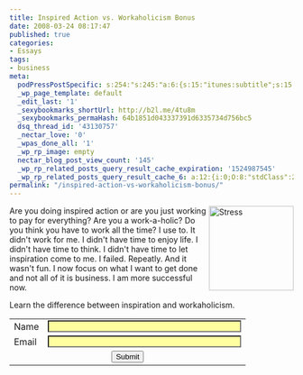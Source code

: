 ```yaml
---
title: Inspired Action vs. Workaholicism Bonus
date: 2008-03-24 08:17:47
published: true
categories:
- Essays
tags:
- business
meta:
  podPressPostSpecific: s:254:"s:245:"a:6:{s:15:"itunes:subtitle";s:15:"##PostExcerpt##";s:14:"itunes:summary";s:15:"##PostExcerpt##";s:15:"itunes:keywords";s:17:"##WordPressCats##";s:13:"itunes:author";s:10:"##Global##";s:15:"itunes:explicit";s:2:"No";s:12:"itunes:block";s:2:"No";}";";
  _wp_page_template: default
  _edit_last: '1'
  _sexybookmarks_shortUrl: http://b2l.me/4tu8m
  _sexybookmarks_permaHash: 64b1851d043337391d6335734d756bc5
  dsq_thread_id: '43130757'
  _nectar_love: '0'
  _wpas_done_all: '1'
  _wp_rp_image: empty
  nectar_blog_post_view_count: '145'
  _wp_rp_related_posts_query_result_cache_expiration: '1524987545'
  _wp_rp_related_posts_query_result_cache_6: a:12:{i:0;O:8:"stdClass":2:{s:7:"post_id";s:3:"626";s:5:"score";s:18:"54.282149011239525";}i:1;O:8:"stdClass":2:{s:7:"post_id";s:3:"264";s:5:"score";s:18:"30.893052549050267";}i:2;O:8:"stdClass":2:{s:7:"post_id";s:3:"724";s:5:"score";s:17:"18.12625043896869";}i:3;O:8:"stdClass":2:{s:7:"post_id";s:3:"396";s:5:"score";s:18:"18.066544512719606";}i:4;O:8:"stdClass":2:{s:7:"post_id";s:4:"1801";s:5:"score";s:18:"18.042786865637535";}i:5;O:8:"stdClass":2:{s:7:"post_id";s:3:"783";s:5:"score";s:18:"18.042786865637535";}i:6;O:8:"stdClass":2:{s:7:"post_id";s:4:"2365";s:5:"score";s:18:"17.919714969030025";}i:7;O:8:"stdClass":2:{s:7:"post_id";s:3:"206";s:5:"score";s:17:"16.67465574240508";}i:8;O:8:"stdClass":2:{s:7:"post_id";s:3:"197";s:5:"score";s:18:"16.547063188887286";}i:9;O:8:"stdClass":2:{s:7:"post_id";s:4:"2017";s:5:"score";s:18:"16.239053438367243";}i:10;O:8:"stdClass":2:{s:7:"post_id";s:2:"20";s:5:"score";s:18:"15.865020399267385";}i:11;O:8:"stdClass":2:{s:7:"post_id";s:4:"3229";s:5:"score";s:18:"15.687937869515627";}}
permalink: "/inspired-action-vs-workaholicism-bonus/"
---
```

<img src="{{ site.baseurl }}/posts/2008/03/j0422325.jpg" alt="Stress" width="150" align="right" />Are you doing inspired action or are you just working to pay for everything?  Are you a work-a-holic? Do you think you have to work all the time? I use to. It didn't work for me. I didn't have time to enjoy life. I didn't have time to think. I didn't have time to let inspiration come to me. I failed. Repeatly. And it wasn't fun. I now focus on what I want to get done and not all of it is business. I am more successful now.

Learn the difference between inspiration and workaholicism.
<form action="https://www.mcssl.com/app/contactsave.asp" method="post"><input type="hidden" name="phpMyAdmin" value="QNjMR3Pz-4LXmWY8GykUfQMUUdd" /> <input id="merchantid" name="merchantid" type="hidden" value="101104" /> <input id="ARThankyouURL" name="ARThankyouURL" type="hidden" value="blog.christophersherrod.com/contact/thankyou" /> <input id="copyarresponse" name="copyarresponse" type="hidden" value="1" /> <input id="custom" name="custom" type="hidden" value="0" /> <input id="defaultar" name="defaultar" type="hidden" value="322242" /> <input id="allowmulti" name="allowmulti" type="hidden" value="0" /> <input id="visiblefields" name="visiblefields" type="hidden" value="Name,Email1" /> <input id="requiredfields" name="requiredfields" type="hidden" value="Name,Email1" /></p>
<table border="0">
<tbody>
<tr>
<td>Name</td>
<td><input style="background-repeat: no-repeat ! important; background-image: url(chrome://sxipper/skin/images/field_icon_L_multi.png) ! important; background-position: left center ! important; padding-left: 0px ! important; background-color: #ffffa0;" name="Name" size="40" type="text" /></td>
</tr>
<tr>
<td>Email</td>
<td><input style="background-repeat: no-repeat ! important; background-image: url(chrome://sxipper/skin/images/field_icon_L_multi.png) ! important; background-position: left center ! important; padding-left: 0px ! important; background-color: #ffffa0;" name="Email1" size="40" type="text" /></td>
</tr>
<tr align="center">
<td colspan="2"><input name="cmdSubmit" type="submit" value="Submit" /></td>
</tr>
</tbody>
</table>
</form>
